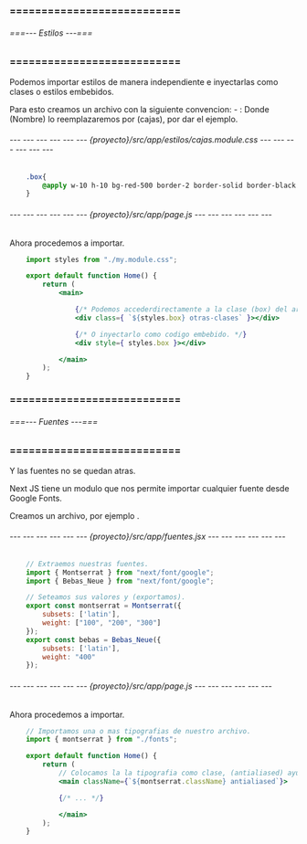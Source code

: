 ### =========================== ###
###### ===--- Estilos ---=== ######
### =========================== ###

Podemos importar estilos de manera independiente e inyectarlas como clases o estilos embebidos.

Para esto creamos un archivo con la siguiente convencion: 
	- [](nombre.module.css): Donde (Nombre) lo reemplazaremos por (cajas), por dar el ejemplo.

###### --- --- --- --- --- --- {proyecto}/src/app/estilos/cajas.module.css --- --- --- --- --- --- ######

```css
	.box{
	    @apply w-10 h-10 bg-red-500 border-2 border-solid border-black m-10 p-10
	}
```

###### --- --- --- --- --- --- {proyecto}/src/app/page.js --- --- --- --- --- --- ######

Ahora procedemos a importar.

```jsx
	import styles from "./my.module.css";

	export default function Home() {
		return (
			<main>

				{/* Podemos accederdirectamente a la clase (box) del archivo (styles). */}
				<div class={ `${styles.box} otras-clases` }></div>

				{/* O inyectarlo como codigo embebido. */}
				<div style={ styles.box }></div>

			</main>
		);
	}
```

### =========================== ###
###### ===--- Fuentes ---=== ######
### =========================== ###

Y las fuentes no se quedan atras.

Next JS tiene un modulo que nos permite importar cualquier fuente desde Google Fonts.

Creamos un archivo, por ejemplo [](fuentes.jsx).

###### --- --- --- --- --- --- {proyecto}/src/app/fuentes.jsx --- --- --- --- --- --- ######

```jsx
	// Extraemos nuestras fuentes.
	import { Montserrat } from "next/font/google";
	import { Bebas_Neue } from "next/font/google";

	// Seteamos sus valores y (exportamos).
	export const montserrat = Montserrat({ 
	    subsets: ['latin'], 
	    weight: ["100", "200", "300"] 
	});
	export const bebas = Bebas_Neue({ 
		subsets: ['latin'], 
		weight: "400" 
	});
```

###### --- --- --- --- --- --- {proyecto}/src/app/page.js --- --- --- --- --- --- ######

Ahora procedemos a importar.

```jsx
	// Importamos una o mas tipografias de nuestro archivo.
	import { montserrat } from "./fonts";

	export default function Home() {
		return (
			// Colocamos la la tipografia como clase, (antialiased) ayuda al rendimiento.
			<main className={`${montserrat.className} antialiased`}>

			{/* ... */}

			</main>
		);
	}
```